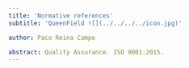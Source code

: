 ```yaml
---
title: 'Normative references'
subtitle: 'QueenField ![](../../../../icon.jpg)'

author: Paco Reina Campo

abstract: Quality Assurance. ISO 9001:2015.
---
```

